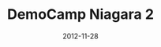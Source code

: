---
title: 'DemoCamp Niagara 2'
organizer: 'Software Niagara'
organizerUrl: 'http://www.softwareniagara.com'
registration: 'http://democampniagara2.eventbrite.com/'
date: '2012-11-28'
time: 'November 28, 2012 6:00PM - 9:00PM'
venue: 'Red Hot Chili Pepper'
address: 'One St. Paul Street, St. Catharines, ON'
tags: ['democamp']
type: 'single'
---